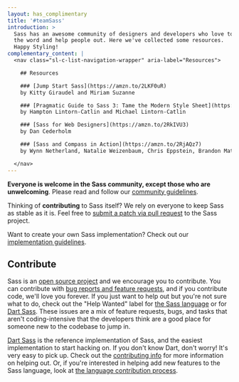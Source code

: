 ```yaml
---
layout: has_complimentary
title: '#teamSass'
introduction: >
  Sass has an awesome community of designers and developers who love to spread
  the word and help people out. Here we've collected some resources.
  Happy Styling!
complementary_content: |
  <nav class="sl-c-list-navigation-wrapper" aria-label="Resources">

    ## Resources

    ### [Jump Start Sass](https://amzn.to/2LKF0uR)
    by Kitty Giraudel and Miriam Suzanne

    ### [Pragmatic Guide to Sass 3: Tame the Modern Style Sheet](https://amzn.to/2LEwXiZ)
    by Hampton Lintorn-Catlin and Michael Lintorn-Catlin

    ### [Sass for Web Designers](https://amzn.to/2RkIVU3)
    by Dan Cederholm

    ### [Sass and Compass in Action](https://amzn.to/2RjAQz7)
    by Wynn Netherland, Natalie Weizenbaum, Chris Eppstein, Brandon Mathis

  </nav>
---
```


**Everyone is welcome in the Sass community, except those who are unwelcoming**.
Please read and follow our [community guidelines](/community-guidelines).

Thinking of **contributing** to Sass itself? We rely on everyone to keep Sass as
stable as it is. Feel free to [submit a patch via pull request](#contribute) to
the Sass project.

Want to create your own Sass implementation? Check out our [implementation
guidelines](/implementation).

## Contribute

Sass is an [open source project][github] and we encourage you to contribute. You
can contribute with [bug reports and feature requests][issues], and if you
contribute code, we'll love you forever. If you just want to help out but you're
not sure what to do, check out the "Help Wanted" label for [the Sass
language][lang help] or for [Dart Sass][dart help]. These issues are a mix of
feature requests, bugs, and tasks that aren't coding-intensive that the
developers think are a good place for someone new to the codebase to jump in.

[github]: https://github.com/sass/sass
[issues]: https://github.com/sass/sass/issues
[lang help]: https://github.com/sass/sass/labels/Help%20Wanted
[dart help]: https://github.com/sass/dart-sass/labels/help%20wanted

[Dart Sass][] is the reference implementation of Sass, and the easiest
implementation to start hacking on. If you don't know Dart, don't worry! It's
very easy to pick up. Check out the [contributing info][] for more information
on helping out. Or, if you're interested in helping add new features to the Sass
language, look at [the language contribution process][].

[Dart Sass]: /dart-sass
[contributing info]: https://github.com/sass/dart-sass/blob/main/CONTRIBUTING.md
[the language contribution process]: https://github.com/sass/sass/blob/main/CONTRIBUTING.md

